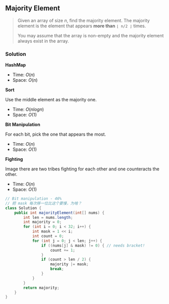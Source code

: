 ## Majority Element

> Given an array of size *n*, find the majority element. The majority element is the element that appears **more than** `⌊ n/2 ⌋` times.
>
> You may assume that the array is non-empty and the majority element always exist in the array.

### Solution

**HashMap**

* Time: $O(n)$
* Space: $O(n)$

**Sort**

Use the middle element as the majority one.

* Time: $O(nlogn)$
* Space: $O(1)$

**Bit Manipulation**

For each bit, pick the one that appears the most.

* Time: $O(n)$
* Space: $O(1)$

**Fighting**

Image there are two tribes fighting for each other and one counteracts the other.

* Time: $O(n)$
* Space: $O(1)$



```java
// Bit manipulation - 46%
// 把 mask 每次移一位比这个要慢，为啥？
class Solution {
    public int majorityElement(int[] nums) {
        int len = nums.length;
        int majority = 0;
        for (int i = 0; i < 32; i++) {
            int mask = 1 << i;
            int count = 0;
            for (int j = 0; j < len; j++) {
                if ((nums[j] & mask) != 0) { // needs bracket!
                    count += 1;
                }
                if (count > len / 2) {
                    majority |= mask;
                    break;
                }
            }
        }
        return majority;
    }
}
```

